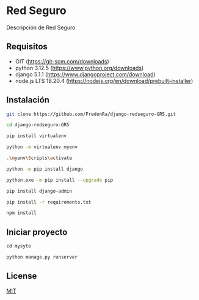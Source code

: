 # Red Seguro

Descripción de Red Seguro

## Requisitos
- GIT (https://git-scm.com/downloads)
- python 3.12.5 (https://www.python.org/downloads)
- django 5.1.1 (https://www.djangoproject.com/download)
- node.js LTS 18.20.4 (https://nodejs.org/en/download/prebuilt-installer)

## Instalación
```bash
git clone https://github.com/FredonRa/django-redseguro-GR5.git

cd django-redseguro-GR5

pip install virtualenv

python -m virtualenv myenv

.\myenv\Scripts\activate

python -m pip install django

python.exe -m pip install --upgrade pip

pip install django-admin

pip install -r requirements.txt

npm install
```

## Iniciar proyecto
```python
cd mysyte

python manage.py runserver
```

## License

[MIT](https://choosealicense.com/licenses/mit/)
